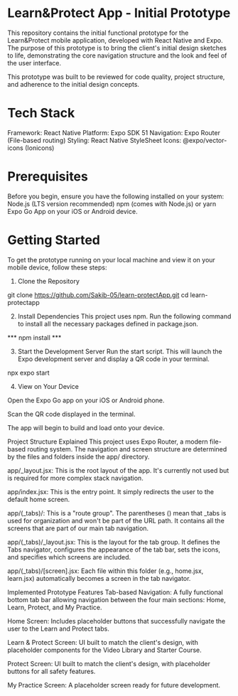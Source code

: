# Learn&Protect App - Initial Prototype
This repository contains the initial functional prototype for the Learn&Protect mobile application, developed with React Native and Expo. The purpose of this prototype is to bring the client's initial design sketches to life, demonstrating the core navigation structure and the look and feel of the user interface.

This prototype was built to be reviewed for code quality, project structure, and adherence to the initial design concepts.

# Tech Stack

Framework: React Native
Platform: Expo SDK 51
Navigation: Expo Router (File-based routing)
Styling: React Native StyleSheet
Icons: @expo/vector-icons (Ionicons)

# Prerequisites

Before you begin, ensure you have the following installed on your system:
Node.js (LTS version recommended)
npm (comes with Node.js) or yarn
Expo Go App on your iOS or Android device.


# Getting Started

To get the prototype running on your local machine and view it on your mobile device, follow these steps:

1. Clone the Repository

git clone https://github.com/Sakib-05/learn-protectApp.git
cd learn-protectapp

2. Install Dependencies
This project uses npm. Run the following command to install all the necessary packages defined in package.json.

*** npm install ***

3. Start the Development Server
Run the start script. This will launch the Expo development server and display a QR code in your terminal.

npx expo start

4. View on Your Device

Open the Expo Go app on your iOS or Android phone.

Scan the QR code displayed in the terminal.

The app will begin to build and load onto your device.

Project Structure Explained
This project uses Expo Router, a modern file-based routing system. The navigation and screen structure are determined by the files and folders inside the app/ directory.

app/_layout.jsx: This is the root layout of the app. It's currently not used but is required for more complex stack navigation.

app/index.jsx: This is the entry point. It simply redirects the user to the default home screen.

app/(_tabs)/: This is a "route group". The parentheses () mean that _tabs is used for organization and won't be part of the URL path. It contains all the screens that are part of our main tab navigation.

app/(_tabs)/_layout.jsx: This is the layout for the tab group. It defines the Tabs navigator, configures the appearance of the tab bar, sets the icons, and specifies which screens are included.

app/(_tabs)/[screen].jsx: Each file within this folder (e.g., home.jsx, learn.jsx) automatically becomes a screen in the tab navigator.

Implemented Prototype Features
Tab-based Navigation: A fully functional bottom tab bar allowing navigation between the four main sections: Home, Learn, Protect, and My Practice.

Home Screen: Includes placeholder buttons that successfully navigate the user to the Learn and Protect tabs.

Learn & Protect Screen: UI built to match the client's design, with placeholder components for the Video Library and Starter Course.

Protect Screen: UI built to match the client's design, with placeholder buttons for all safety features.

My Practice Screen: A placeholder screen ready for future development.